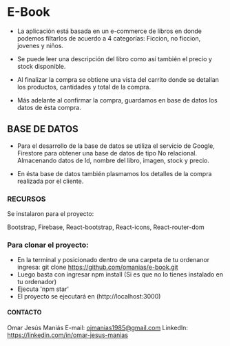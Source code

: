 # E-Book

- La aplicación está basada en un e-commerce de libros en donde podemos filtarlos de acuerdo a 4 categorías:
  Ficcion, no ficcion, jovenes y niños.

- Se puede leer una descripción del libro como así también el precio y stock disponible.

- Al finalizar la compra se obtiene una vista del carrito donde se detallan los productos, cantidades y total de la compra.

- Más adelante al confirmar la compra, guardamos en base de datos los datos de ésta compra.

## BASE DE DATOS

- Para el desarrollo de la base de datos se utiliza el servicio de Google, Firestore para obtener una base de datos de tipo No relacional. Almacenando datos de Id, nombre del libro, imagen, stock y precio.

- En ésta base de datos también plasmamos los detalles de la compra realizada por el cliente.

### RECURSOS

Se instalaron para el proyecto:

Bootstrap,
Firebase,
React-bootstrap,
React-icons,
React-router-dom

### Para clonar el proyecto:

- En la terminal y posicionado dentro de una carpeta de tu ordenanor ingresa:
  git clone https://github.com/omanias/e-book.git
- Luego basta con ingresar npm install (Si es que no lo tienes instalado en tu ordenador)
- Ejecuta 'npm star'
- El proyecto se ejecutará en (http://localhost:3000)

#### CONTACTO

Omar Jesús Maniás
E-mail: ojmanias1985@gmail.com
LinkedIn: https://linkedin.com/in/omar-jesus-manias

